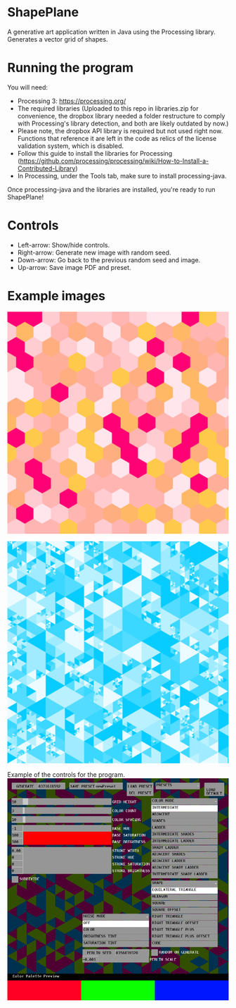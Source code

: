 # ShapePlane
A generative art application written in Java using the Processing library. Generates a vector grid of shapes.

# Running the program
You will need:
* Processing 3: https://processing.org/
* The required libraries (Uploaded to this repo in libraries.zip for convenience, the dropbox library needed a folder restructure to comply with Processing's library detection, and both are likely outdated by now.)
* Please note, the dropbox API library is required but not used right now. Functions that reference it are left in the code as relics of the license validation system, which is disabled.
* Follow this guide to install the libraries for Processing (https://github.com/processing/processing/wiki/How-to-Install-a-Contributed-Library)
* In Processing, under the Tools tab, make sure to install processing-java.
  
Once processing-java and the libraries are installed, you're ready to run ShapePlane!

# Controls
* Left-arrow: Show/hide controls.
* Right-arrow: Generate new image with random seed.
* Down-arrow: Go back to the previous random seed and image.
* Up-arrow: Save image PDF and preset.

# Example images

![Hexagon Sunset](https://github.com/ZachHofmeister/ShapePlane/blob/main/example_images/ShapePlane-2.jpg?raw=true)

![Blue Triangle Subdivision](https://github.com/ZachHofmeister/ShapePlane/blob/main/example_images/ShapePlane%20blue.png?raw=true)

Example of the controls for the program.
![Controls](https://github.com/ZachHofmeister/ShapePlane/blob/main/example_images/ShapePlane%20Controls.jpg?raw=true)
